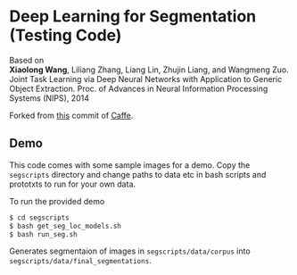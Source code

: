 Deep Learning for Segmentation (Testing Code)
============================================

Based on        
**Xiaolong Wang**, Liliang Zhang, Liang Lin, Zhujin Liang, and Wangmeng Zuo. Joint Task Learning via Deep Neural Networks with Application to Generic Object Extraction. Proc. of Advances in Neural Information Processing Systems (NIPS), 2014

Forked from [this](https://github.com/BVLC/caffe/tree/c18d22eb92488f02c0256a3fe4ac20a8ad827596) 
commit of [Caffe](https://github.com/BVLC/caffe).

Demo
----

This code comes with some sample images for a demo. Copy the `segscripts` directory
and change paths to data etc in bash scripts and prototxts to run for your own data.

To run the provided demo

```bash
$ cd segscripts
$ bash get_seg_loc_models.sh
$ bash run_seg.sh
```

Generates segmentaion of images in `segscripts/data/corpus` into `segscripts/data/final_segmentations`.

